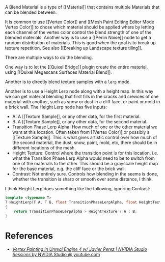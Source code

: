 A Blend Material is a type of [[Material]] that contains multiple Materials that can be blended between.

It is common to use [[Vertex Color]] and [[Mesh Paint Editing Editor Mode Vertex Color]] to chose which material should be applied where by letting each channel of the vertex color control the blend strength of one of the blended materials.
Another way is to use a [[Perlin Noise]] node to get a random distribution of materials.
This is good when the goal is to break up texture repetition.
See also [[Breaking up Landscape texture tiling]].

There are multiple ways to do the blending.

One way is to let the [[Quixel Bridge]] plugin create the entire material, using [[Quixel Megascans Surfaces Material Blend]].

Another is to directly blend texture samples with a `lerp` mode.

Another is to use a Height Lerp node along with a height map.
In this way we can get material blending that first fills in the cracks and crevices of one material with another, such as snow or dust in a cliff face, or paint or mold in a brick wall.
The Height Lerp node has five inputs:
- A: A [[Texture Sample]], or any other data, for the first material.
- B: A [[Texture Sample]], or any other data, for the second material.
- Transition Phase Lerp Alpha: How much of one or the other material we want at this location. Often taken from [[Vertex Color]] or possibly a [[Texture Sample]]. This is what gives artistic control over how much of the second material, the dust, snow, paint, mold, etc, there should be in different locations of the mesh.
- Height Texture: Control where the transition point is for this location, i.e. what the Transition Phase Lerp Alpha would need to be to switch from one of the materials to the other. This should be a grayscale height map for the base material, e.g. the cliff face or the brick wall.
- Contrast: Not entirely sure. Controls how blending in the seems is done, whether the transition is sharp or smooth over some distance, I think.

I think Height Lerp does something like the following, ignoring Contrast:
```cpp
template <typename T>
T HeightLerp(T A, T B, float TransitionPhaseLerpAlpha, float HeightTexture)
{
	return TransitionPhaseLerpAlpha > HeightTexture ? A : B;
}
```


# References

- [_Vertex Painting in Unreal Engine 4 w/ Javier Perez | NVIDIA Studio Sessions_ by NVIDIA Studio @ youtube.com](https://www.youtube.com/watch?v=D1XhB_DRiEY)

